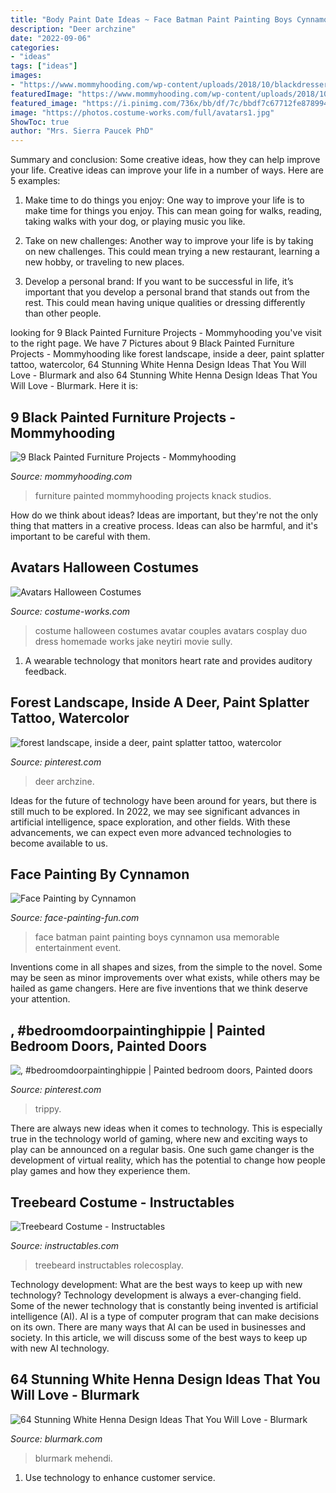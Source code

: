 ```yaml
---
title: "Body Paint Date Ideas ~ Face Batman Paint Painting Boys Cynnamon Usa Memorable Entertainment Event"
description: "Deer archzine"
date: "2022-09-06"
categories:
- "ideas"
tags: ["ideas"]
images:
- "https://www.mommyhooding.com/wp-content/uploads/2018/10/blackdresser3-678x1024.jpg"
featuredImage: "https://www.mommyhooding.com/wp-content/uploads/2018/10/blackdresser3-678x1024.jpg"
featured_image: "https://i.pinimg.com/736x/bb/df/7c/bbdf7c67712fe8789941fac460b6c9cf.jpg"
image: "https://photos.costume-works.com/full/avatars1.jpg"
ShowToc: true
author: "Mrs. Sierra Paucek PhD"
---
```



Summary and conclusion: Some creative ideas, how they can help improve your life.
Creative ideas can improve your life in a number of ways. Here are 5 examples:
1. Make time to do things you enjoy: One way to improve your life is to make time for things you enjoy. This can mean going for walks, reading, taking walks with your dog, or playing music you like.

2. Take on new challenges: Another way to improve your life is by taking on new challenges. This could mean trying a new restaurant, learning a new hobby, or traveling to new places.

3. Develop a personal brand: If you want to be successful in life, it’s important that you develop a personal brand that stands out from the rest. This could mean having unique qualities or dressing differently than other people.


	

		
looking for 9 Black Painted Furniture Projects - Mommyhooding you've visit to the right page. We have 7 Pictures about 9 Black Painted Furniture Projects - Mommyhooding like forest landscape, inside a deer, paint splatter tattoo, watercolor, 64 Stunning White Henna Design Ideas That You Will Love - Blurmark and also 64 Stunning White Henna Design Ideas That You Will Love - Blurmark. Here it is:
		
    
## 9 Black Painted Furniture Projects - Mommyhooding

<img loading=lazy src="https://www.mommyhooding.com/wp-content/uploads/2018/10/blackdresser3-678x1024.jpg" onerror="this.onerror=null;this.src='https://tse1.mm.bing.net/th?id=OIP.txXPBceMa-x-dm0ZSK1YYAHaLL&amp;pid=15.1';" alt="9 Black Painted Furniture Projects - Mommyhooding">

_Source: mommyhooding.com_

>furniture painted mommyhooding projects knack studios. 

	

How do we think about ideas?
Ideas are important, but they're not the only thing that matters in a creative process. Ideas can also be harmful, and it's important to be careful with them.

    
## Avatars Halloween Costumes

<img loading=lazy src="https://photos.costume-works.com/full/avatars1.jpg" onerror="this.onerror=null;this.src='https://tse2.mm.bing.net/th?id=OIP.lF6I95Kk8wyscM3oXB6wNwHaKK&amp;pid=15.1';" alt="Avatars Halloween Costumes">

_Source: costume-works.com_

>costume halloween costumes avatar couples avatars cosplay duo dress homemade works jake neytiri movie sully. 

	

1. A wearable technology that monitors heart rate and provides auditory feedback.

    
## Forest Landscape, Inside A Deer, Paint Splatter Tattoo, Watercolor

<img loading=lazy src="https://i.pinimg.com/736x/bb/df/7c/bbdf7c67712fe8789941fac460b6c9cf.jpg" onerror="this.onerror=null;this.src='https://tse4.mm.bing.net/th?id=OIP.uHH5JG7DW0XldiwfdB-8sAHaLH&amp;pid=15.1';" alt="forest landscape, inside a deer, paint splatter tattoo, watercolor">

_Source: pinterest.com_

>deer archzine. 

	

Ideas for the future of technology have been around for years, but there is still much to be explored. In 2022, we may see significant advances in artificial intelligence, space exploration, and other fields. With these advancements, we can expect even more advanced technologies to become available to us.

    
## Face Painting By Cynnamon

<img loading=lazy src="http://www.face-painting-fun.com/images/face-painting-by-cynnamon-21702674.jpg" onerror="this.onerror=null;this.src='https://tse1.mm.bing.net/th?id=OIP.RxoNLyOktsIrv0bYodiifAHaLI&amp;pid=15.1';" alt="Face Painting by Cynnamon">

_Source: face-painting-fun.com_

>face batman paint painting boys cynnamon usa memorable entertainment event. 

	

Inventions come in all shapes and sizes, from the simple to the novel. Some may be seen as minor improvements over what exists, while others may be hailed as game changers. Here are five inventions that we think deserve your attention.

    
## , #bedroomdoorpaintinghippie | Painted Bedroom Doors, Painted Doors

<img loading=lazy src="https://i.pinimg.com/736x/4a/1a/2b/4a1a2b4189c04fccfd777b818c883d35.jpg" onerror="this.onerror=null;this.src='https://tse2.mm.bing.net/th?id=OIP.NhaLdLpXIgHEZvkZf_zdlQHaJ3&amp;pid=15.1';" alt=", #bedroomdoorpaintinghippie | Painted bedroom doors, Painted doors">

_Source: pinterest.com_

>trippy. 

	

There are always new ideas when it comes to technology. This is especially true in the technology world of gaming, where new and exciting ways to play can be announced on a regular basis. One such game changer is the development of virtual reality, which has the potential to change how people play games and how they experience them.

    
## Treebeard Costume - Instructables

<img loading=lazy src="https://content.instructables.com/ORIG/F48/28QW/HN825WK4/F4828QWHN825WK4.jpg?auto=webp&amp;frame=1" onerror="this.onerror=null;this.src='https://tse2.mm.bing.net/th?id=OIP.bTkBQUz2QNkBxAn66b4mAQHaLH&amp;pid=15.1';" alt="Treebeard Costume - Instructables">

_Source: instructables.com_

>treebeard instructables rolecosplay. 

	

Technology development: What are the best ways to keep up with new technology?
Technology development is always a ever-changing field. Some of the newer technology that is constantly being invented is artificial intelligence (AI). AI is a type of computer program that can make decisions on its own. There are many ways that AI can be used in businesses and society. In this article, we will discuss some of the best ways to keep up with new AI technology.

    
## 64 Stunning White Henna Design Ideas That You Will Love - Blurmark

<img loading=lazy src="https://www.blurmark.com/wp-content/uploads/2017/01/White-Henna-Design-55.jpg" onerror="this.onerror=null;this.src='https://tse1.mm.bing.net/th?id=OIP.2KO7NKVcrieCZ7Kgc74L8AHaF6&amp;pid=15.1';" alt="64 Stunning White Henna Design Ideas That You Will Love - Blurmark">

_Source: blurmark.com_

>blurmark mehendi. 

	

1. Use technology to enhance customer service.

